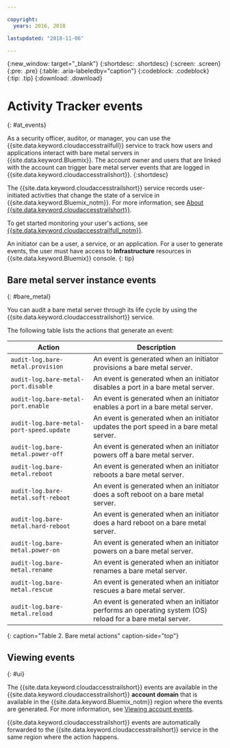 ```yaml
---

copyright:
  years: 2016, 2018

lastupdated: "2018-11-06"

---
```


{:new_window: target="_blank"}
{:shortdesc: .shortdesc}
{:screen: .screen}
{:pre: .pre}
{:table: .aria-labeledby="caption"}
{:codeblock: .codeblock}
{:tip: .tip}
{:download: .download}


# Activity Tracker events 
{: #at_events}

As a security officer, auditor, or manager, you can use the {{site.data.keyword.cloudaccesstrailfull}} service to track how users and 
applications interact with bare metal servers in {{site.data.keyword.Bluemix}}. The account owner and users that are linked 
with the account can trigger bare metal server events that are logged in {{site.data.keyword.cloudaccesstrailshort}}.
{:shortdesc}

The {{site.data.keyword.cloudaccesstrailshort}} service records user-initiated activities that change the state of a service in 
{{site.data.keyword.Bluemix_notm}}. For more information, see 
[About {{site.data.keyword.cloudaccesstrailshort}}](/docs/services/cloud-activity-tracker/activity_tracker_ov.html#activity_tracker_ov ).

To get started monitoring your user's actions, see 
[{{site.data.keyword.cloudaccesstrailfull_notm}}](/docs/services/cloud-activity-tracker/index.html#getting-started-with-cla). 

An initiator can be a user, a service, or an application. For a user to generate events, the user must have access to **Infrastructure** resources in {{site.data.keyword.Bluemix}} console. 
{: tip}

<!--## Login events-->
<!--{: #login}-->

<!--The following table lists the action that generates a login event:-->

<!--| Action | Description |-->
<!--|----------|---------|-->
<!--| `audit-log.user.login`  | An event is generated when an initiator logs in to {{site.data.keyword.Bluemix}} through the {{site.data.keyword.Bluemix}} UI or the {{site.data.keyword.slportal}}. |--> 
<!--{: caption="Table 1. Login action" caption-side="top"}--> 


## Bare metal server instance events
{: #bare_metal}

You can audit a bare metal server through its life cycle by using the {{site.data.keyword.cloudaccesstrailshort}} service.

The following table lists the actions that generate an event:

| Action | Description |
|----------|---------|
| `audit-log.bare-metal.provision`             | An event is generated when an initiator provisions a bare metal server.  | 
| `audit-log.bare-metal-port.disable`          | An event is generated when an initiator disables a port in a bare metal server. | 
| `audit-log.bare-metal-port.enable`           | An event is generated when an initiator enables a port in a bare metal server. | 
| `audit-log.bare-metal-port-speed.update`     | An event is generated when an initiator updates the port speed in a bare metal server. |
| `audit-log.bare-metal.power-off`             | An event is generated when an initiator powers off a bare metal server.  |
| `audit-log.bare-metal.reboot`                | An event is generated when an initiator reboots a bare metal server. | 
| `audit-log.bare-metal.soft-reboot`           | An event is generated when an initiator does a soft reboot on a bare metal server. | 
| `audit-log.bare-metal.hard-reboot`           | An event is generated when an initiator does a hard reboot on a bare metal server. | 
| `audit-log.bare-metal.power-on`              | An event is generated when an initiator powers on a bare metal server. | 
| `audit-log.bare-metal.rename`                | An event is generated when an initiator renames a bare metal server. | 
| `audit-log.bare-metal.rescue`                | An event is generated when an initiator rescues a bare metal server. | 
| `audit-log.bare-metal.reload`                | An event is generated when an initiator performs an operating system (OS) reload for a bare metal server. | 
{: caption="Table 2. Bare metal actions" caption-side="top"} 



## Viewing events
{: #ui}

The {{site.data.keyword.cloudaccesstrailshort}} events are available in the {{site.data.keyword.cloudaccesstrailshort}} **account domain** that 
is available in the {{site.data.keyword.Bluemix_notm}} region where the events are generated. For more information, see [Viewing account 
events](/docs/services/cloud-activity-tracker/how-to/manage-events-ui/viewing_events.html#account_events).

{{site.data.keyword.cloudaccesstrailshort}} events are automatically forwarded to the {{site.data.keyword.cloudaccesstrailshort}} service 
in the same region where the action happens.
